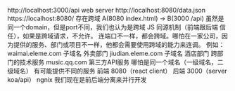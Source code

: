 http://localhost:3000/api  web server
http://localhost:8080/data.json 
https://localhost:8080/
存在跨域 A(8080 index.html) -> B(3000 /api) 
虽然是同一个domain，但是port不同，我们也认为是跨域
JS 同源机制（前端跟后端 信任），如果是跨域请求，不允许。
连端口不一样，都会跨域。哪怕在一家公司，因为提供的服务、部门或项目不一样，他都会需要使用跨域的能力来连调。
例如：
waimai.eleme.com 子域名 外卖部门
jiudian.eleme.com 子域名 酒店部门 跨部门的技术服务
music.qq.com 第三方API服务
哪怕是同一个域名（一级域名，二级域名） 有可能提供不同的服务
前端 8080（react client） 后端 3000（server koa/api） ngnix
我们现在是前后端分离来并行开发

